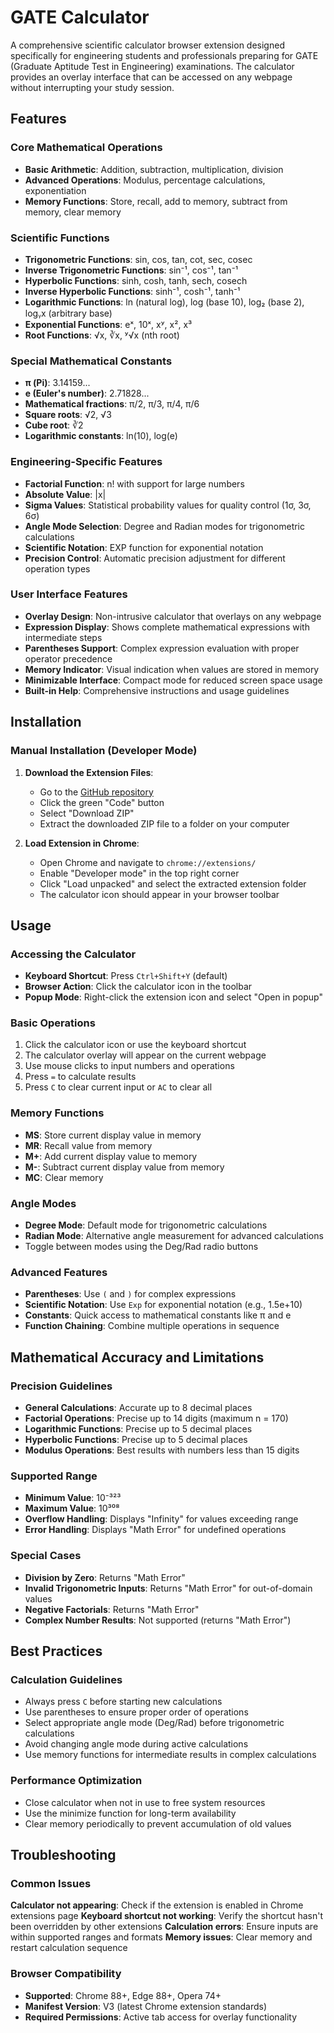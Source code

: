 # GATE Calculator

A comprehensive scientific calculator browser extension designed specifically for engineering students and professionals preparing for GATE (Graduate Aptitude Test in Engineering) examinations. The calculator provides an overlay interface that can be accessed on any webpage without interrupting your study session.

## Features

### Core Mathematical Operations

- **Basic Arithmetic**: Addition, subtraction, multiplication, division
- **Advanced Operations**: Modulus, percentage calculations, exponentiation
- **Memory Functions**: Store, recall, add to memory, subtract from memory, clear memory

### Scientific Functions

- **Trigonometric Functions**: sin, cos, tan, cot, sec, cosec
- **Inverse Trigonometric Functions**: sin⁻¹, cos⁻¹, tan⁻¹
- **Hyperbolic Functions**: sinh, cosh, tanh, sech, cosech
- **Inverse Hyperbolic Functions**: sinh⁻¹, cosh⁻¹, tanh⁻¹
- **Logarithmic Functions**: ln (natural log), log (base 10), log₂ (base 2), logᵧx (arbitrary base)
- **Exponential Functions**: eˣ, 10ˣ, xʸ, x², x³
- **Root Functions**: √x, ∛x, ʸ√x (nth root)

### Special Mathematical Constants

- **π (Pi)**: 3.14159...
- **e (Euler's number)**: 2.71828...
- **Mathematical fractions**: π/2, π/3, π/4, π/6
- **Square roots**: √2, √3
- **Cube root**: ∛2
- **Logarithmic constants**: ln(10), log(e)

### Engineering-Specific Features

- **Factorial Function**: n! with support for large numbers
- **Absolute Value**: |x|
- **Sigma Values**: Statistical probability values for quality control (1σ, 3σ, 6σ)
- **Angle Mode Selection**: Degree and Radian modes for trigonometric calculations
- **Scientific Notation**: EXP function for exponential notation
- **Precision Control**: Automatic precision adjustment for different operation types

### User Interface Features

- **Overlay Design**: Non-intrusive calculator that overlays on any webpage
- **Expression Display**: Shows complete mathematical expressions with intermediate steps
- **Parentheses Support**: Complex expression evaluation with proper operator precedence
- **Memory Indicator**: Visual indication when values are stored in memory
- **Minimizable Interface**: Compact mode for reduced screen space usage
- **Built-in Help**: Comprehensive instructions and usage guidelines

## Installation

### Manual Installation (Developer Mode)

1. **Download the Extension Files**:

   - Go to the [GitHub repository](https://github.com/sairajB/gateCalculatorExtension)
   - Click the green "Code" button
   - Select "Download ZIP"
   - Extract the downloaded ZIP file to a folder on your computer

2. **Load Extension in Chrome**:
   - Open Chrome and navigate to `chrome://extensions/`
   - Enable "Developer mode" in the top right corner
   - Click "Load unpacked" and select the extracted extension folder
   - The calculator icon should appear in your browser toolbar

## Usage

### Accessing the Calculator

- **Keyboard Shortcut**: Press `Ctrl+Shift+Y` (default)
- **Browser Action**: Click the calculator icon in the toolbar
- **Popup Mode**: Right-click the extension icon and select "Open in popup"

### Basic Operations

1. Click the calculator icon or use the keyboard shortcut
2. The calculator overlay will appear on the current webpage
3. Use mouse clicks to input numbers and operations
4. Press `=` to calculate results
5. Press `C` to clear current input or `AC` to clear all

### Memory Functions

- **MS**: Store current display value in memory
- **MR**: Recall value from memory
- **M+**: Add current display value to memory
- **M-**: Subtract current display value from memory
- **MC**: Clear memory

### Angle Modes

- **Degree Mode**: Default mode for trigonometric calculations
- **Radian Mode**: Alternative angle measurement for advanced calculations
- Toggle between modes using the Deg/Rad radio buttons

### Advanced Features

- **Parentheses**: Use `(` and `)` for complex expressions
- **Scientific Notation**: Use `Exp` for exponential notation (e.g., 1.5e+10)
- **Constants**: Quick access to mathematical constants like π and e
- **Function Chaining**: Combine multiple operations in sequence

## Mathematical Accuracy and Limitations

### Precision Guidelines

- **General Calculations**: Accurate up to 8 decimal places
- **Factorial Operations**: Precise up to 14 digits (maximum n = 170)
- **Logarithmic Functions**: Precise up to 5 decimal places
- **Hyperbolic Functions**: Precise up to 5 decimal places
- **Modulus Operations**: Best results with numbers less than 15 digits

### Supported Range

- **Minimum Value**: 10⁻³²³
- **Maximum Value**: 10³⁰⁸
- **Overflow Handling**: Displays "Infinity" for values exceeding range
- **Error Handling**: Displays "Math Error" for undefined operations

### Special Cases

- **Division by Zero**: Returns "Math Error"
- **Invalid Trigonometric Inputs**: Returns "Math Error" for out-of-domain values
- **Negative Factorials**: Returns "Math Error"
- **Complex Number Results**: Not supported (returns "Math Error")

## Best Practices

### Calculation Guidelines

- Always press `C` before starting new calculations
- Use parentheses to ensure proper order of operations
- Select appropriate angle mode (Deg/Rad) before trigonometric calculations
- Avoid changing angle mode during active calculations
- Use memory functions for intermediate results in complex calculations

### Performance Optimization

- Close calculator when not in use to free system resources
- Use the minimize function for long-term availability
- Clear memory periodically to prevent accumulation of old values

## Troubleshooting

### Common Issues

**Calculator not appearing**: Check if the extension is enabled in Chrome extensions page
**Keyboard shortcut not working**: Verify the shortcut hasn't been overridden by other extensions
**Calculation errors**: Ensure inputs are within supported ranges and formats
**Memory issues**: Clear memory and restart calculation sequence

### Browser Compatibility

- **Supported**: Chrome 88+, Edge 88+, Opera 74+
- **Manifest Version**: V3 (latest Chrome extension standards)
- **Required Permissions**: Active tab access for overlay functionality
